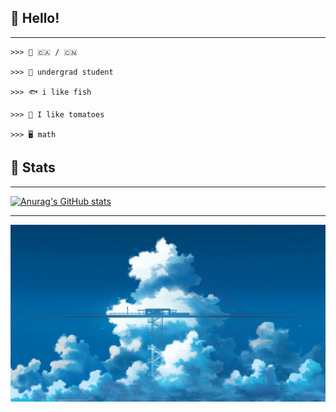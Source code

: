 ## 🌺 Hello!
---
```
>>> 💮 🇨🇦 / 🇨🇳

>>> 🔖 undergrad student

>>> 🐟 i like fish

>>> 🍅 I like tomatoes

>>> 🖥️ math
```
## 📓 Stats
---
[![Anurag's GitHub stats](https://github-readme-stats.vercel.app/api?username=serenntea&show_icons=true&theme=github_dark_dimmed&rank_icon=github&hide_title=true&line_height=30&locale=cn&card_width=1100px)](https://github.com/anuraghazra/github-readme-stats)

---
![banner](https://raw.githubusercontent.com/serenntea/serenntea/refs/heads/main/banner.jpg)  
